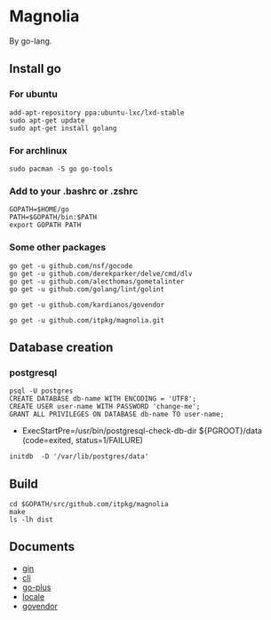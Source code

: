 # Magnolia

By go-lang.

## Install go

### For ubuntu

```
add-apt-repository ppa:ubuntu-lxc/lxd-stable
sudo apt-get update
sudo apt-get install golang
```

### For archlinux

```
sudo pacman -S go go-tools
```

### Add to your .bashrc or .zshrc

```
GOPATH=$HOME/go
PATH=$GOPATH/bin:$PATH
export GOPATH PATH
```

### Some other packages

```
go get -u github.com/nsf/gocode
go get -u github.com/derekparker/delve/cmd/dlv
go get -u github.com/alecthomas/gometalinter
go get -u github.com/golang/lint/golint

go get -u github.com/kardianos/govendor

go get -u github.com/itpkg/magnolia.git
```

## Database creation

### postgresql

```
psql -U postgres
CREATE DATABASE db-name WITH ENCODING = 'UTF8';
CREATE USER user-name WITH PASSWORD 'change-me';
GRANT ALL PRIVILEGES ON DATABASE db-name TO user-name;
```

* ExecStartPre=/usr/bin/postgresql-check-db-dir ${PGROOT}/data (code=exited, status=1/FAILURE)

``` 
initdb  -D '/var/lib/postgres/data'
```

## Build

```
cd $GOPATH/src/github.com/itpkg/magnolia
make 
ls -lh dist
```

## Documents

- [gin](https://github.com/gin-gonic/gin)
- [cli](https://github.com/urfave/cli)
- [go-plus](https://atom.io/packages/go-plus)
- [locale](https://blog.golang.org/matchlang)
- [govendor](https://github.com/kardianos/govendor)
